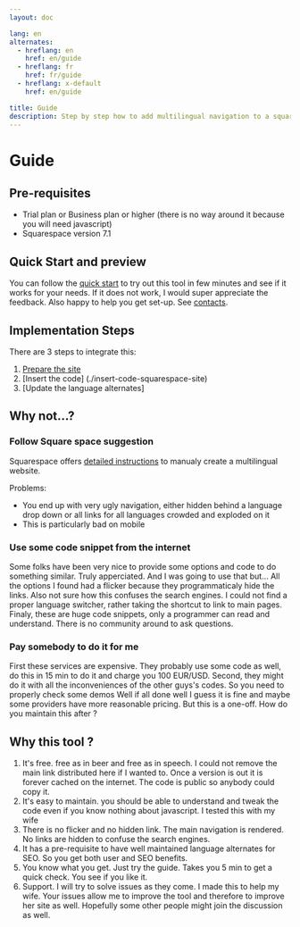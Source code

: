 ```yaml
---
layout: doc

lang: en
alternates:
  - hreflang: en
    href: en/guide
  - hreflang: fr
    href: fr/guide
  - hreflang: x-default
    href: en/guide

title: Guide
description: Step by step how to add multilingual navigation to a squarespace website
---
```


# Guide

## Pre-requisites

- Trial plan or Business plan or higher (there is no way around it because you will need javascript)
- Squarespace version 7.1


## Quick Start and preview

You can follow the [quick start](./1-quick-start.md) to try out this tool in few minutes and see if it works for your needs.
If it does not work, I would super appreciate the feedback. Also happy to help you get set-up. See [contacts](./contact).


## Implementation Steps

There are 3 steps to integrate this:
1. [Prepare the site](./prepare-squarespace-site)
2. [Insert the code] (./insert-code-squarespace-site)
3. [Update the language alternates]


## Why not...?

### Follow Square space suggestion

Squarespace offers [detailed instructions](https://support.squarespace.com/hc/en-us/articles/16552875658765-Manually-creating-a-multilingual-site) to manualy create a multilingual website.

Problems:
- You end up with very ugly navigation, either hidden behind a language drop down or all links for all languages crowded and exploded on it
- This is particularly bad on mobile

### Use some code snippet from the internet

Some folks have been very nice to provide some options and code to do something similar.
Truly apperciated. And I was going to use that but...
All the options I found had a flicker because they programmaticaly hide the links. Also not sure how this confuses the search engines.
I could not find a proper language switcher, rather taking the shortcut to link to main pages.
Finaly, these are huge code snippets, only a programmer can read and understand.
There is no community around to ask questions.



### Pay somebody to do it for me

First these services are expensive. They probably use some code as well, do this in 15 min to do it and charge you 100 EUR/USD.
Second, they might do it with all the inconveniences of the other guys's codes. So you need to properly check some demos
Well if all done well I guess it is fine and maybe some providers have more reasonable pricing. But this is a one-off. How do you maintain this after ?


## Why this tool ?


1. It's free. free as in beer and free as in speech. I could not remove the main link distributed here if I wanted to. Once a version is out it is forever cached on the internet. The code is public so anybody could copy it.
2. It's easy to maintain. you should be able to understand and tweak the code even if you know nothing about javascript. I tested this with my wife 
3. There is no flicker and no hidden link. The main navigation is rendered. No links are hidden to confuse the search engines.
4. It has a pre-requisite to have well maintained language alternates for SEO. So you get both user and SEO benefits.
6. You know what you get. Just try the guide. Takes you 5 min to get a quick check. You see if you like it.
7. Support. I will try to solve issues as they come. I made this to help my wife. Your issues allow me to improve the tool and therefore to improve her site as well. Hopefully some other people might join the discussion as well. 









